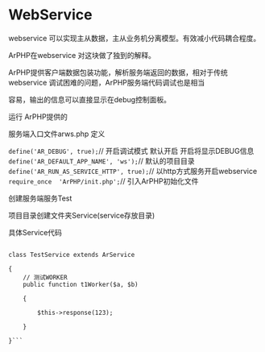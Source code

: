 # WebService

webservice 可以实现主从数据，主从业务机分离模型。有效减小代码耦合程度。

ArPHP在webservice 对这块做了独到的解释。

ArPHP提供客户端数据包装功能，解析服务端返回的数据，相对于传统webservice 调试困难的问题，ArPHP服务端代码调试也是相当

容易，输出的信息可以直接显示在debug控制面板。

运行  ArPHP提供的



服务端入口文件arws.php 定义 

```define('AR_DEBUG', true);```// 开启调试模式 默认开启 开启将显示DEBUG信息
```define('AR_DEFAULT_APP_NAME', 'ws');```// 默认的项目目录    
```define('AR_RUN_AS_SERVICE_HTTP', true);```// 以http方式服务开启webservice  
```require_once  'ArPHP/init.php';```// 引入ArPHP初始化文件


创建服务端服务Test

项目目录创建文件夹Service(service存放目录)

具体Service代码

```TestService.class.php

class TestService extends ArService

{
    // 测试WORKER
    public function t1Worker($a, $b)

    {

        $this->response(123);

    }

}```